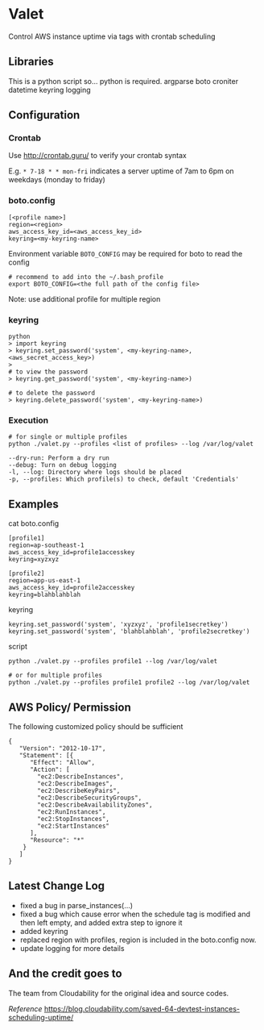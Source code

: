 Valet
=====

Control AWS instance uptime via tags with crontab scheduling

## Libraries
This is a python script so... python is required.
argparse
boto
croniter
datetime
keyring
logging

## Configuration
### Crontab
Use http://crontab.guru/ to verify your crontab syntax

E.g. `* 7-18 * * mon-fri`
indicates a server uptime of 7am to 6pm on weekdays (monday to friday)

### boto.config
```
[<profile name>]
region=<region>
aws_access_key_id=<aws_access_key_id>
keyring=<my-keyring-name>
```

Environment variable `BOTO_CONFIG` may be required for boto to read the config

```
# recommend to add into the ~/.bash_profile
export BOTO_CONFIG=<the full path of the config file>
```

Note: use additional profile for multiple region


### keyring

```
python
> import keyring
> keyring.set_password('system', <my-keyring-name>, <aws_secret_access_key>)
> 
# to view the password
> keyring.get_password('system', <my-keyring-name>)

# to delete the password
> keyring.delete_password('system', <my-keyring-name>)
```

### Execution
```
# for single or multiple profiles
python ./valet.py --profiles <list of profiles> --log /var/log/valet

--dry-run: Perform a dry run
--debug: Turn on debug logging
-l, --log: Directory where logs should be placed
-p, --profiles: Which profile(s) to check, default 'Credentials'
```

## Examples
cat boto.config

```
[profile1]
region=ap-southeast-1
aws_access_key_id=profile1accesskey
keyring=xyzxyz

[profile2]
region=app-us-east-1
aws_access_key_id=profile2accesskey
keyring=blahblahblah
```

keyring

```
keyring.set_password('system', 'xyzxyz', 'profile1secretkey')
keyring.set_password('system', 'blahblahblah', 'profile2secretkey')
```

script

```
python ./valet.py --profiles profile1 --log /var/log/valet

# or for multiple profiles
python ./valet.py --profiles profile1 profile2 --log /var/log/valet
```

## AWS Policy/ Permission

The following customized policy should be sufficient

```
{
   "Version": "2012-10-17",
   "Statement": [{
      "Effect": "Allow",
      "Action": [
        "ec2:DescribeInstances", 
        "ec2:DescribeImages",
        "ec2:DescribeKeyPairs", 
        "ec2:DescribeSecurityGroups",
        "ec2:DescribeAvailabilityZones",
        "ec2:RunInstances",
        "ec2:StopInstances", 
        "ec2:StartInstances"
      ],
      "Resource": "*"
    }
   ]
}
```

## Latest Change Log
- fixed a bug in parse_instances(...)
- fixed a bug which cause error when the schedule tag is modified and then left empty, and added extra step to ignore it
- added keyring
- replaced region with profiles, region is included in the boto.config now.
- update logging for more details
 

## And the credit goes to
The team from Cloudability for the original idea and source codes.

*Reference*
https://blog.cloudability.com/saved-64-devtest-instances-scheduling-uptime/
